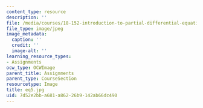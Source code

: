 ```yaml
---
content_type: resource
description: ''
file: /media/courses/18-152-introduction-to-partial-differential-equations-fall-2005/7d52e2bba681a86226b9142ab66dc490_eq5.jpg
file_type: image/jpeg
image_metadata:
  caption: ''
  credit: ''
  image-alt: ''
learning_resource_types:
- Assignments
ocw_type: OCWImage
parent_title: Assignments
parent_type: CourseSection
resourcetype: Image
title: eq5.jpg
uid: 7d52e2bb-a681-a862-26b9-142ab66dc490
---
```

